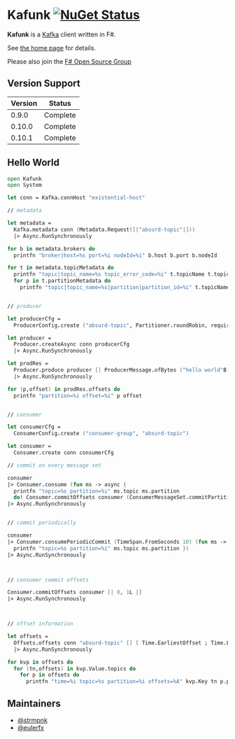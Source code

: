 # Kafunk [![NuGet Status](http://img.shields.io/nuget/v/kafunk.svg?style=flat)](https://www.nuget.org/packages/kafunk/)

**Kafunk** is a [Kafka](https://kafka.apache.org/) client written in F#.

See [the home page](http://jet.github.io/kafunk) for details.

Please also join the [F# Open Source Group](http://fsharp.github.com)

## Version Support

| Version   | Status   |
| ----------|----------|
| 0.9.0     | Complete |
| 0.10.0    | Complete |
| 0.10.1    | Complete |

## Hello World

```fsharp
open Kafunk
open System

let conn = Kafka.connHost "existential-host"

// metadata

let metadata = 
  Kafka.metadata conn (Metadata.Request([|"absurd-topic"|])) 
  |> Async.RunSynchronously

for b in metadata.brokers do
  printfn "broker|host=%s port=%i nodeId=%i" b.host b.port b.nodeId

for t in metadata.topicMetadata do
  printfn "topic|topic_name=%s topic_error_code=%i" t.topicName t.topicErrorCode
  for p in t.partitionMetadata do
    printfn "topic|topic_name=%s|partition|partition_id=%i" t.topicName p.partitionId


// producer

let producerCfg =
  ProducerConfig.create ("absurd-topic", Partitioner.roundRobin, requiredAcks = RequiredAcks.Local)

let producer =
  Producer.createAsync conn producerCfg
  |> Async.RunSynchronously

let prodRes =
  Producer.produce producer [| ProducerMessage.ofBytes ("hello world"B) |]
  |> Async.RunSynchronously

for (p,offset) in prodRes.offsets do
  printfn "partition=%i offset=%i" p offset


// consumer

let consumerCfg = 
  ConsumerConfig.create ("consumer-group", "absurd-topic")

let consumer =
  Consumer.create conn consumerCfg

// commit on every message set

consumer
|> Consumer.consume (fun ms -> async {
  printfn "topic=%s partition=%i" ms.topic ms.partition
  do! Consumer.commitOffsets consumer (ConsumerMessageSet.commitPartitionOffsets ms) })
|> Async.RunSynchronously


// commit periodically

consumer
|> Consumer.consumePeriodicCommit (TimeSpan.FromSeconds 10) (fun ms -> async {
  printfn "topic=%s partition=%i" ms.topic ms.partition })
|> Async.RunSynchronously



// consumer commit offsets

Consumer.commitOffsets consumer [| 0, 1L |]
|> Async.RunSynchronously



// offset information

let offsets = 
  Offsets.offsets conn "absurd-topic" [] [ Time.EarliestOffset ; Time.LatestOffset ] 1
  |> Async.RunSynchronously

for kvp in offsets do
  for (tn,offsets) in kvp.Value.topics do
    for p in offsets do
      printfn "time=%i topic=%s partition=%i offsets=%A" kvp.Key tn p.partition p.offsets
```

## Maintainers

- [@strmpnk](https://github.com/strmpnk)
- [@eulerfx](https://github.com/eulerfx)
